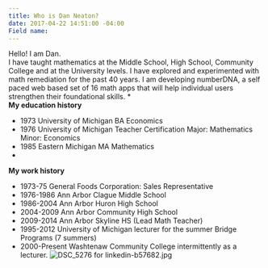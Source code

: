 ```yaml
---
title: Who is Dan Neaton?
date: 2017-04-22 14:51:00 -04:00
Field name: 
---
```


Hello! I am Dan.     
I have taught mathematics at the Middle School, High School, Community College and at the University levels.
I have explored and experimented with math remediation for the past 40 years. I am developing numberDNA, a self paced
web based set of 16 math apps that will help individual users strengthen their foundational skills.
*  
**My education history**
* 1973  University of Michigan BA Economics
* 1976  University of Michigan Teacher Certification
      Major: Mathematics   Minor: Economics
* 1985  Eastern Michigan MA Mathematics
* 
**My work history**
  * 1973-75 General Foods Corporation: Sales Representative
  * 1976-1986 Ann Arbor Clague Middle School
  * 1986-2004 Ann Arbor Huron High School
  * 2004-2009 Ann Arbor Community High School
  * 2009-2014 Ann Arbor Skyline HS (Lead Math Teacher)
  * 1995-2012 University of Michigan lecturer for the 
    summer Bridge Programs (7 summers)
  * 2000-Present  Washtenaw Community College 
    intermittently as a lecturer.
![DSC_5276 for linkedin-b57682.jpg](/uploads/DSC_5276%20for%20linkedin-b57682.jpg)